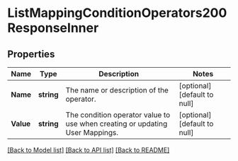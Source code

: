 # ListMappingConditionOperators200ResponseInner

## Properties
Name | Type | Description | Notes
------------ | ------------- | ------------- | -------------
**Name** | **string** | The name or description of the operator. | [optional] [default to null]
**Value** | **string** | The condition operator value to use when creating or updating User Mappings. | [optional] [default to null]

[[Back to Model list]](../README.md#documentation-for-models) [[Back to API list]](../README.md#documentation-for-api-endpoints) [[Back to README]](../README.md)


